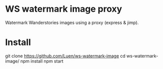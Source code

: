 # WS watermark image proxy
Watermark Wanderstories images using a proxy (express & jimp).

# Install
git clone https://github.com/Luen/ws-watermark-image
cd ws-watermark-image/
npm install
npm start
